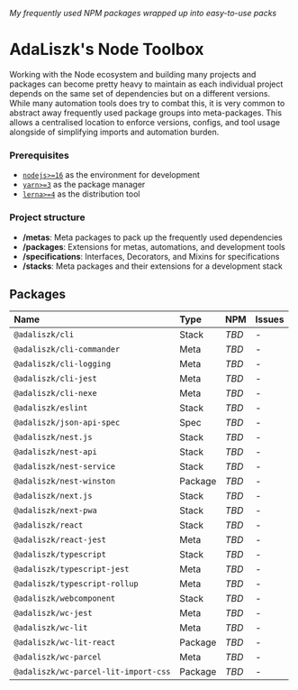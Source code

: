 _My frequently used NPM packages wrapped up into easy-to-use packs_

AdaLiszk's Node Toolbox
=======================
Working with the Node ecosystem and building many projects and packages can become 
pretty heavy to maintain as each individual project depends on the same set of 
dependencies but on a different versions. While many automation tools does try to
combat this, it is very common to abstract away frequently used package groups into
meta-packages. This allows a centralised location to enforce versions, configs,
and tool usage alongside of simplifying imports and automation burden.


### Prerequisites
- [`nodejs>=16`](https://nodejs.org/en/download) as the environment for development
- [`yarn>=3`](https://yarnpkg.com/getting-started/install) as the package manager
- [`lerna>=4`](https://www.npmjs.com/package/lerna) as the distribution tool


### Project structure
- **/metas**: Meta packages to pack up the frequently used dependencies
- **/packages**: Extensions for metas, automations, and development tools
- **/specifications**: Interfaces, Decorators, and Mixins for specifications
- **/stacks**: Meta packages and their extensions for a development stack


Packages
--------
| Name | Type | NPM | Issues 
|:---- |:---- |:------ |:------
| `@adaliszk/cli` | Stack | _TBD_ | -
| `@adaliszk/cli-commander` | Meta | _TBD_ | -
| `@adaliszk/cli-logging` | Meta | _TBD_ | -
| `@adaliszk/cli-jest` | Meta | _TBD_ | -
| `@adaliszk/cli-nexe` | Meta | _TBD_ | -
| `@adaliszk/eslint` | Stack | _TBD_ | -
| `@adaliszk/json-api-spec` | Spec | _TBD_ | -
| `@adaliszk/nest.js` | Stack | _TBD_ | -
| `@adaliszk/nest-api` | Stack | _TBD_ | -
| `@adaliszk/nest-service` | Stack | _TBD_ | -
| `@adaliszk/nest-winston` | Package | _TBD_ | -
| `@adaliszk/next.js` | Stack | _TBD_ | -
| `@adaliszk/next-pwa` | Stack | _TBD_ | -
| `@adaliszk/react` | Stack | _TBD_ | -
| `@adaliszk/react-jest` | Meta | _TBD_ | -
| `@adaliszk/typescript` | Stack | _TBD_ | -
| `@adaliszk/typescript-jest` | Meta | _TBD_ | -
| `@adaliszk/typescript-rollup` | Meta | _TBD_ | -
| `@adaliszk/webcomponent` | Stack | _TBD_ | -
| `@adaliszk/wc-jest` | Meta | _TBD_ | -
| `@adaliszk/wc-lit` | Meta | _TBD_ | -
| `@adaliszk/wc-lit-react` | Package | _TBD_ | -
| `@adaliszk/wc-parcel` | Meta | _TBD_ | -
| `@adaliszk/wc-parcel-lit-import-css` | Package | _TBD_ | -

